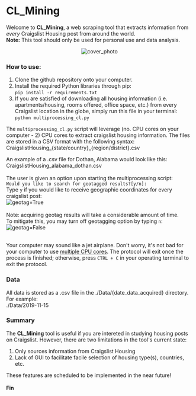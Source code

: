# CL_Mining
Welcome to **CL_Mining**, a web scraping tool that extracts information from *every* Craigslist Housing post from around the world.<br>
**Note:** This tool should only be used for personal use and data analysis.

<p align = 'center'>
<img src="https://i.imgur.com/umJAItc.png" alt="cover_photo" >
</p>

### How to use:
1) Clone the github repository onto your computer.<br>
2) Install the required Python libraries through pip:<br>
```pip install -r requirements.txt```<br>
3) If you are satisfied of downloading all housing information (i.e. apartments/housing, rooms offered, office space, etc.) from every Craigslist location in the globe, simply run this file in your terminal:<br>
```python multiprocessing_cl.py```<br>

The ```multiprocessing_cl.py``` script will leverage (no. CPU cores on your computer - 2) CPU cores to extract craigslist housing information. The files are stored in a CSV format with the following syntax:<br>
CraigslistHousing_{state/country}_{region/district}.csv<br>

An example of a .csv file for Dothan, Alabama would look like this:<br>
CraigslistHousing_alabama_dothan.csv<br><br>
The user is given an option upon starting the multiprocessing script:<br>
```Would you like to search for geotagged results?[y/n]: ```<br>
Type ```y``` if you would like to receive geographic coordinates for every craigslist post:<br>
<img src="https://i.imgur.com/yguE95V.png" alt="geotag=True"><br><br>
Note: acquiring geotag results will take a considerable amount of time.<br>
To mitigate this, you may turn off geotagging option by typing ```n```:<br>
<img src="https://i.imgur.com/zQooOAE.png" alt="geotag=False"><br><br>

Your computer may sound like a jet airplane. Don't worry, it's not bad for your computer to use <a href=https://www.quora.com/Will-enabling-all-your-CPU-cores-be-harmful-or-damage-the-processor>multiple CPU cores</a>. The protocol will exit once the process is finished; otherwise, press ```CTRL + C``` in your operating terminal to exit the protocol.<br>

### Data
All data is stored as a .csv file in the ./Data/{date_data_acquired} directory.<br>
For example:<br>
./Data/2019-11-15<br>

### Summary
The **CL_Mining** tool is useful if you are intereted in studying housing posts on Craigslist. However, there are two limitations in the tool's current state:<br>
1) Only sources information from Craigslist Housing
2) Lack of GUI to facilitate facile selection of housing type(s), countries, etc.

These features are scheduled to be implemented in the near future!<br><br>
**Fin**


